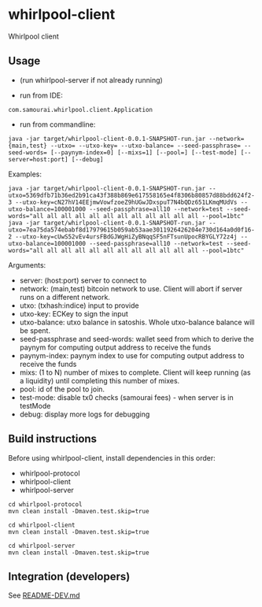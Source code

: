 # whirlpool-client
Whirlpool client

## Usage
- (run whirlpool-server if not already running)

- run from IDE:
```
com.samourai.whirlpool.client.Application
```

- run from commandline:
```
java -jar target/whirlpool-client-0.0.1-SNAPSHOT-run.jar --network={main,test} --utxo= --utxo-key= --utxo-balance= --seed-passphrase= --seed-words= [--paynym-index=0] [--mixs=1] [--pool=] [--test-mode] [--server=host:port] [--debug]
```

Examples:
```
java -jar target/whirlpool-client-0.0.1-SNAPSHOT-run.jar --utxo=5369dfb71b36ed2b91ca43f388b869e617558165e4f8306b80857d88bdd624f2-3 --utxo-key=cN27hV14EEjmwVowfzoeZ9hUGwJDxspuT7N4bQDz651LKmqMUdVs --utxo-balance=100001000 --seed-passphrase=all10 --network=test --seed-words="all all all all all all all all all all all all --pool=1btc"
java -jar target/whirlpool-client-0.0.1-SNAPSHOT-run.jar --utxo=7ea75da574ebabf8d17979615b059ab53aae3011926426204e730d164a0d0f16-2 --utxo-key=cUwS52vEv4ursFBdGJWgHiZyBNqqSF5nFTsunUpocRBYGLY72z4j --utxo-balance=100001000 --seed-passphrase=all10 --network=test --seed-words="all all all all all all all all all all all all --pool=1btc"
```

Arguments:
- server: (host:port) server to connect to
- network: (main,test) bitcoin network to use. Client will abort if server runs on a different network.
- utxo: (txhash:indice) input to provide
- utxo-key: ECKey to sign the input
- utxo-balance: utxo balance in satoshis. Whole utxo-balance balance will be spent.
- seed-passphrase and seed-words: wallet seed from which to derive the paynym for computing output address to receive the funds
- paynym-index: paynym index to use for computing output address to receive the funds
- mixs: (1 to N) number of mixes to complete. Client will keep running (as a liquidity) until completing this number of mixes.
- pool: id of the pool to join.
- test-mode: disable tx0 checks (samourai fees) - when server is in testMode
- debug: display more logs for debugging


## Build instructions
Before using whirlpool-client, install dependencies in this order:
- whirlpool-protocol
- whirlpool-client
- whirlpool-server

```
cd whirlpool-protocol
mvn clean install -Dmaven.test.skip=true

cd whirlpool-client
mvn clean install -Dmaven.test.skip=true

cd whirlpool-server
mvn clean install -Dmaven.test.skip=true

```

## Integration (developers)
See [README-DEV.md](README-DEV.md)